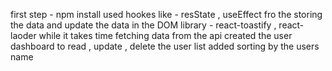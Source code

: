 first step - npm install
used hookes like - resState , useEffect  fro the storing the data and update the data in the DOM
library - react-toastify , react-laoder while it takes time fetching data from the api
created the user dashboard to  read , update , delete the user list
added sorting by the users name
